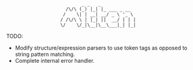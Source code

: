                                 _ _   _             
                          /\/\ (_) |_| |_ ___ _ __  
                         /    \| | __| __/ _ \ '_ \ 
                        / /\/\ \ | |_| ||  __/ | | |
                        \/    \/_|\__|\__\___|_| |_|


TODO:
- Modify structure/expression parsers to use token tags as opposed to string pattern matching.
- Complete internal error handler.
